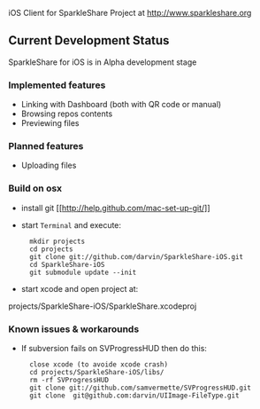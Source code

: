 iOS Client for SparkleShare Project at http://www.sparkleshare.org

## Current Development Status ##

SparkleShare for iOS is in Alpha development stage

### Implemented features ###

 - Linking with Dashboard (both with QR code or manual)
 - Browsing repos contents
 - Previewing files

### Planned features ###

 - Uploading files

### Build on osx


* install git [[http://help.github.com/mac-set-up-git/]]

* start `Terminal` and execute:

        mkdir projects
        cd projects
        git clone git://github.com/darvin/SparkleShare-iOS.git
        cd SparkleShare-iOS
        git submodule update --init
        
* start xcode and open project at:

projects/SparkleShare-iOS/SparkleShare.xcodeproj


### Known issues & workarounds

* If subversion fails on SVProgressHUD then do this:
        
        close xcode (to avoide xcode crash)
        cd projects/SparkleShare-iOS/libs/
        rm -rf SVProgressHUD
        git clone git://github.com/samvermette/SVProgressHUD.git
        git clone  git@github.com:darvin/UIImage-FileType.git
        
